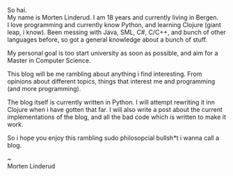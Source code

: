 So hai.  
My name is Morten Linderud. I am 18 years and currently living in Bergen.  
I love programming and currently know Python, and learning Clojure (giant leap, i know). Been messing with Java, SML, C#, C/C++, and bunch of other languages before, so got a general knowledge about a bunch of stuff.

My personal goal is too start university as soon as possible, and aim for a Master in Computer Science.

This blog will be me rambling about anything i find interesting. From opinions about different topics, things that interest me and programming (and more programming).

The blog itself is currently written in Python. I will attempt rewriting it inn Clojure when i have gotten that far. I will also write a post about the current implementations of the blog, and all the bad code which is written to make it work.

So i hope you enjoy this rambling sudo philosopcial bullsh*t i wanna call a blog.
  
~  
Morten Linderud